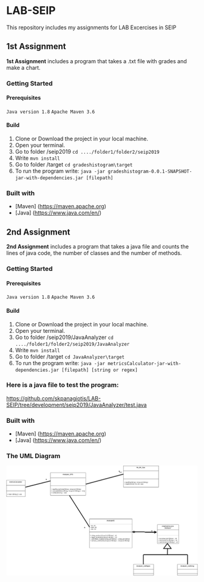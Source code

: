 # LAB-SEIP
This repository includes my assignments for LAB Excercises in SEIP

## 1st Assignment

**1st Assignment** includes a program that takes a .txt file with grades and make a chart.

### Getting Started

#### Prerequisites
`Java version 1.8`
`Apache Maven 3.6`

#### Build

1. Clone or Download the project in your local machine.
2. Open your terminal.
3. Go to folder /seip2019 `cd ..../folder1/folder2/seip2019`
4. Write `mvn install`
5. Go to folder /target `cd gradeshistogram\target`
6. To run the program write:
`java -jar gradeshistogram-0.0.1-SNAPSHOT-jar-with-dependencies.jar [filepath]`

### Built with
- [Maven] (https://maven.apache.org)
- [Java] (https://www.java.com/en/)

## 2nd Assignment

**2nd Assignment** includes a program that takes a java file and counts the lines of java code, the number of classes and the number of methods.

### Getting Started

#### Prerequisites
`Java version 1.8`
`Apache Maven 3.6`

#### Build

1. Clone or Download the project in your local machine.
2. Open your terminal.
3. Go to folder /seip2019/JavaAnalyzer `cd ..../folder1/folder2/seip2019/JavaAnalyzer`
4. Write `mvn install`
5. Go to folder /target `cd JavaAnalyzer\target`
6. To run the program write:
`java -jar metricsCalculator-jar-with-dependencies.jar [filepath] [string or regex]`

### Here is a java file to test the program:
https://github.com/skpanagiotis/LAB-SEIP/tree/development/seip2019/JavaAnalyzer/test.java

### Built with
- [Maven] (https://maven.apache.org)
- [Java] (https://www.java.com/en/)

### The UML Diagram
![UML DIAGRAM](https://raw.githubusercontent.com/skpanagiotis/LAB-SEIP/development/seip2019/JavaAnalyzer/UML_diagram.png?token=AfP-E_ap1-zxhhFms5DjP_NabxqdVMTwks5cpFkGwA%3D%3D)

